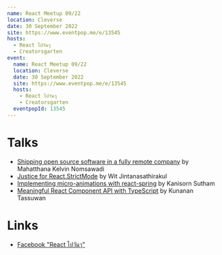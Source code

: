 ```yaml
---
name: React Meetup 09/22
location: Cleverse
date: 30 September 2022
site: https://www.eventpop.me/e/13545
hosts:
  - React ไปวันๆ
  - Creatorsgarten
event:
  name: React Meetup 09/22
  location: Cleverse
  date: 30 September 2022
  site: https://www.eventpop.me/e/13545
  hosts:
    - React ไปวันๆ
    - Creatorsgarten
  eventpopId: 13545
---
```


# Talks

- [Shipping open source software in a fully remote company](https://youtu.be/IVwBbhHOvSQ) by Mahatthana Kelvin Nomsawadi
- [Justice for React.StrictMode](https://youtu.be/yvfsIaj6WVM) by Wit Jintanasathirakul
- [Implementing micro-animations with react-spring](https://youtu.be/iFBxlPXrZRo) by Kanisorn Sutham
- [Meaningful React Component API with TypeScript](https://youtu.be/-lZ5ndZhu8c) by Kunanan Tassuwan

# Links

- [Facebook "React ไปวันๆ"](https://www.facebook.com/devMasterSomeday/)
